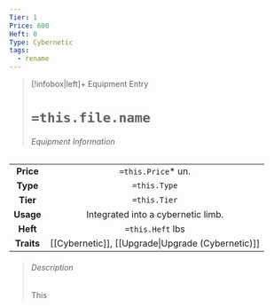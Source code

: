 ```yaml
---
Tier: 1
Price: 600
Heft: 0
Type: Cybernetic
tags:
  - rename
---
```

> [!infobox|left]+ Equipment Entry
> # `=this.file.name`
> ###### Equipment Information
|            |                   |
|:----------:|:-----------------:|
| **Price**  | `=this.Price`* un. |
| **Type** | `=this.Type` |
|  **Tier**  |   `=this.Tier`    |
| **Usage**  |    Integrated into a cybernetic limb.               |
|  **Heft**  | `=this.Heft` lbs  |
| **Traits** |       [[Cybernetic]], [[Upgrade\|Upgrade (Cybernetic)]]            |
> ###### *Description*
> This 
